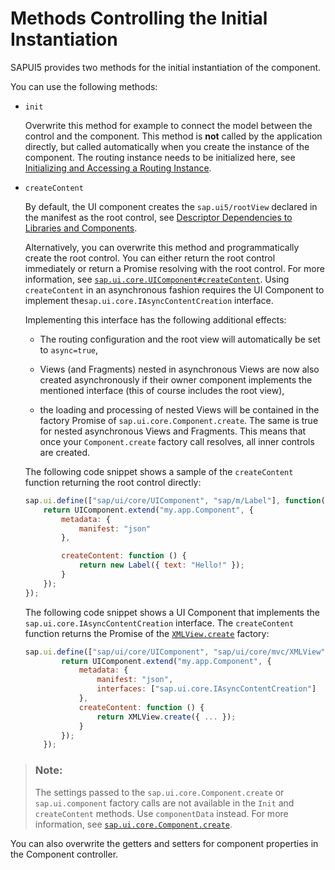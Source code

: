 <!-- loiob430345887f1419fba50320b57c1bdf9 -->

# Methods Controlling the Initial Instantiation

SAPUI5 provides two methods for the initial instantiation of the component.

You can use the following methods:

-   `init`

    Overwrite this method for example to connect the model between the control and the component. This method is **not** called by the application directly, but called automatically when you create the instance of the component. The routing instance needs to be initialized here, see [Initializing and Accessing a Routing Instance](initializing-and-accessing-a-routing-instance-acdb6cd.md).

-   `createContent`

    By default, the UI component creates the `sap.ui5/rootView` declared in the manifest as the root control, see [Descriptor Dependencies to Libraries and Components](descriptor-dependencies-to-libraries-and-components-8521ad1.md).

    Alternatively, you can overwrite this method and programmatically create the root control. You can either return the root control immediately or return a Promise resolving with the root control. For more information, see [`sap.ui.core.UIComponent#createContent`](https://ui5.sap.com/#/api/sap.ui.core.UIComponent/methods/createContent). Using `createContent` in an asynchronous fashion requires the UI Component to implement the`sap.ui.core.IAsyncContentCreation` interface.

    Implementing this interface has the following additional effects:

    -   The routing configuration and the root view will automatically be set to `async=true`,

    -   Views \(and Fragments\) nested in asynchronous Views are now also created asynchronously if their owner component implements the mentioned interface \(this of course includes the root view\),

    -   the loading and processing of nested Views will be contained in the factory Promise of `sap.ui.core.Component.create`. The same is true for nested asynchronous Views and Fragments. This means that once your `Component.create` factory call resolves, all inner controls are created.


    The following code snippet shows a sample of the `createContent` function returning the root control directly:

    ```js
    sap.ui.define(["sap/ui/core/UIComponent", "sap/m/Label"], function(UIComponent, Label) {
        return UIComponent.extend("my.app.Component", {
            metadata: {
                manifest: "json"
            },
    
            createContent: function () {
                return new Label({ text: "Hello!" });
            }
        });
    });
    ```

    The following code snippet shows a UI Component that implements the `sap.ui.core.IAsyncContentCreation` interface. The `createContent` function returns the Promise of the [`XMLView.create`](https://ui5.sap.com/#/api/sap.ui.core.mvc.XMLView/methods/sap.ui.core.mvc.XMLView.create) factory:

    ```js
    sap.ui.define(["sap/ui/core/UIComponent", "sap/ui/core/mvc/XMLView"], function(UIComponent, XMLView) {
            return UIComponent.extend("my.app.Component", {
                metadata: {
                    manifest: "json",
                    interfaces: ["sap.ui.core.IAsyncContentCreation"]
                },
                createContent: function () {
                    return XMLView.create({ ... });
                }
            });
        });
    ```


> ### Note:  
> The settings passed to the `sap.ui.core.Component.create` or `sap.ui.component` factory calls are not available in the `Init` and `createContent` methods. Use `componentData` instead. For more information, see [`sap.ui.core.Component.create`](https://ui5.sap.com/#/api/sap.ui.core.Component/methods/sap.ui.core.Component.create).

You can also overwrite the getters and setters for component properties in the Component controller.

